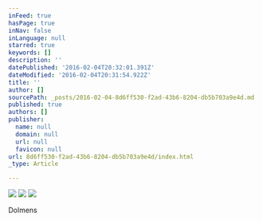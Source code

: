 ```yaml
---
inFeed: true
hasPage: true
inNav: false
inLanguage: null
starred: true
keywords: []
description: ''
datePublished: '2016-02-04T20:32:01.391Z'
dateModified: '2016-02-04T20:31:54.922Z'
title: ''
author: []
sourcePath: _posts/2016-02-04-8d6ff530-f2ad-43b6-8204-db5b703a9e4d.md
published: true
authors: []
publisher:
  name: null
  domain: null
  url: null
  favicon: null
url: 8d6ff530-f2ad-43b6-8204-db5b703a9e4d/index.html
_type: Article

---
```

![](https://the-grid-user-content.s3-us-west-2.amazonaws.com/1f7f4211-f832-4cbf-9257-5cde9515a993.jpg)
![](https://the-grid-user-content.s3-us-west-2.amazonaws.com/db184d55-eaff-49a4-85ed-16121acded95.jpg)
![](https://the-grid-user-content.s3-us-west-2.amazonaws.com/fdfda077-eba3-4bac-804a-dbcab01810ae.jpg)

Dolmens